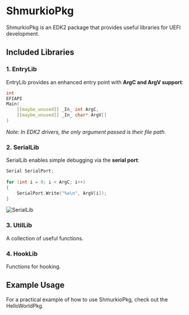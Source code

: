 # **ShmurkioPkg**  

ShmurkioPkg is an EDK2 package that provides useful libraries for UEFI development.  

## **Included Libraries**  

### **1. EntryLib**

EntryLib provides an enhanced entry point with **ArgC and ArgV support**:

```cpp
int
EFIAPI
Main(
    [[maybe_unused]] _In_ int ArgC,
    [[maybe_unused]] _In_ char* ArgV[]
)
```

*Note: In EDK2 drivers, the only argument passed is their file path.*  

### **2. SerialLib**  

SerialLib enables simple debugging via the **serial port**:

```cpp
Serial SerialPort;
    
for (int i = 0; i < ArgC; i++)
{
    SerialPort.Write("%a\n", ArgV[i]);
}
```

![SerialLib](https://i.imgur.com/T1ckGF2.png)

### **3. UtilLib**

A collection of useful functions.

### **4. HookLib**

Functions for hooking.

## **Example Usage**  

For a practical example of how to use ShmurkioPkg, check out the HelloWorldPkg.
